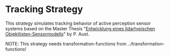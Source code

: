 # Tracking Strategy

This strategy simulates tracking behavior of active perception sensor systems based on the Master Thesis "[Entwicklung eines lidartypischen Objektlisten-Sensormodells](https://tuprints.ulb.tu-darmstadt.de/8943/)" by P. Aust.

NOTE:
This strategy needs transformation-functions from ../transformation-functions!
